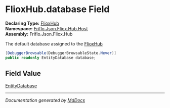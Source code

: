 ﻿<!--  
  <auto-generated>   
    The contents of this file were generated by a tool.  
    Changes to this file may be list if the file is regenerated  
  </auto-generated>   
-->

# FlioxHub.database Field

**Declaring Type:** [FlioxHub](../index.md)  
**Namespace:** [Friflo.Json.Fliox.Hub.Host](../../index.md)  
**Assembly:** Friflo.Json.Fliox.Hub

 The default database assigned to the [FlioxHub](../index.md)

```csharp
[DebuggerBrowsable(DebuggerBrowsableState.Never)]
public readonly EntityDatabase database;
```

## Field Value

[EntityDatabase](../../EntityDatabase/index.md)

___

*Documentation generated by [MdDocs](https://github.com/ap0llo/mddocs)*
